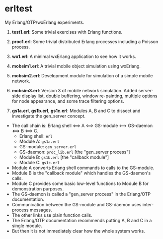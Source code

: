 # erltest
My Erlang/OTP/wxErlang experiments.

1. **test1.erl**: Some trivial exercises with Erlang functions.

1. **proc1.erl**: Some trivial distributed Erlang processes including a Poisson process.

1. **wx1.erl**: A minimal wxErlang application to see how it works.

1. **mobsim1.erl**: A trivial mobile object simulation using wxErlang.

1. **mobsim2.erl**: Development module for simulation of a simple mobile network.

1. **mobsim3.erl**: Version 3 of mobile network simulation. Added server-side display list, double buffering, window re-painting, multiple options for node appearance, and some trace filtering options.

1. **gs1a.erl**, **gs1b.erl**, **gs1c.erl**: Modules A, B and C to dissect and investigate the gen_server concept.
* The call chain is: Erlang shell <==> A <==> GS-module <--> GS-daemon <==> B <==> C.
  * Erlang shell: ```erl```
  * Module A: ```gs1a.erl```
  * GS-module: ```gen_server.erl```
  * GS-daemon: ```proc_lib.erl``` [the "gen_server process"]
  * Module B: ```gs1b.erl``` [the "callback module"]
  * Module C: ```gs1c.erl```
* Module A converts Erlang shell commands to calls to the GS-module.
* Module B is the "callback module" which handles the GS-daemon's calls.
* Module C provides some basic low-level functions to Module B for demonstration purposes.
* The GS-daemon is called a "gen_server process" in the Erlang/OTP documentation.
* Communication between the GS-module and GS-daemon uses inter-process messages.
* The other links use plain function calls.
* The Erlang/OTP documentation recommends putting A, B and C in a single module.
* But then it is not immediately clear how the whole system works.
